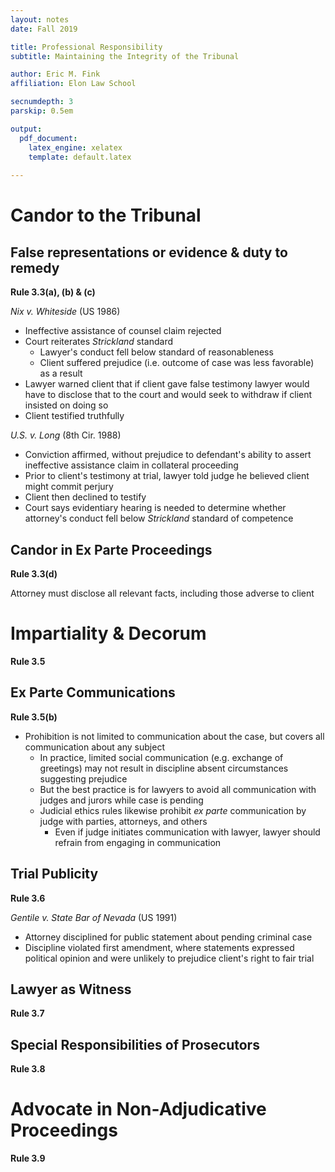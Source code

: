 ```yaml
---
layout: notes
date: Fall 2019

title: Professional Responsibility
subtitle: Maintaining the Integrity of the Tribunal

author: Eric M. Fink
affiliation: Elon Law School 

secnumdepth: 3 
parskip: 0.5em 

output: 
  pdf_document:
    latex_engine: xelatex
    template: default.latex
    
---
```


# Candor to the Tribunal

## False representations or evidence & duty to remedy 

**Rule 3.3(a), (b) & (c)**

*Nix v. Whiteside* (US 1986) 

- Ineffective assistance of counsel claim rejected 
- Court reiterates *Strickland* standard
    - Lawyer's conduct fell below standard of reasonableness
    - Client suffered prejudice (i.e. outcome of case was less favorable) as a result
- Lawyer warned client that if client gave false testimony lawyer would have to disclose that to the court and would seek to withdraw if client insisted on doing so
- Client testified truthfully

*U.S. v. Long* (8th Cir. 1988) 

- Conviction affirmed, without prejudice to defendant's ability to assert ineffective assistance claim in collateral proceeding
- Prior to client's testimony at trial, lawyer told judge he believed client might commit perjury
- Client then declined to testify
- Court says evidentiary hearing is needed to determine whether attorney's conduct fell below *Strickland* standard of competence

## Candor in Ex Parte Proceedings

**Rule 3.3(d)**

Attorney must disclose all relevant facts, including those adverse to client 

# Impartiality & Decorum 

**Rule 3.5**

## Ex Parte Communications 

**Rule 3.5(b)** 

- Prohibition is not limited to communication about the case, but covers all communication about any subject 
    - In practice, limited social communication (e.g. exchange of greetings) may not result in discipline absent circumstances suggesting prejudice 
    - But the best practice is for lawyers to avoid all communication with judges and jurors while case is pending 
    - Judicial ethics rules likewise prohibit *ex parte* communication by judge with parties, attorneys, and others
        - Even if judge initiates communication with lawyer, lawyer should refrain from engaging in communication 

## Trial Publicity

**Rule 3.6**

*Gentile v. State Bar of Nevada* (US 1991) 

- Attorney disciplined for public statement about pending criminal case
- Discipline violated first amendment, where statements expressed political opinion and were unlikely to prejudice client's right to fair trial

## Lawyer as Witness

**Rule 3.7**

## Special Responsibilities of Prosecutors

**Rule 3.8**

# Advocate in Non-Adjudicative Proceedings

**Rule 3.9**

